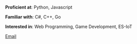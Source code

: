 **Proficient at**: Python, Javascript

**Familiar with**: C#, C++, Go

**Interested in**: Web Programming, Game Development, ES-IoT

[Email](mailto:arbanhossain@gmail.com)
